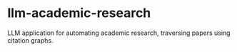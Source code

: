 # llm-academic-research
LLM application for automating academic research, traversing papers using citation graphs.
